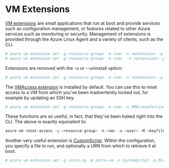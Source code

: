 VM Extensions
=============

[VM extensions](https://docs.microsoft.com/en-us/azure/virtual-machines/virtual-machines-windows-extensions-features)
are small applications that run at boot and provide services such as 
configuration management, or features related to other Azure services
such as monitoring or security.  Management of extensions is provided
through the Azure Linux Agent and a variety of clients, such as the CLI.

```bash
# azure vm extension set -g <resource-group> -m <vm> -n <extension> -p <publisher> -o version --public-config-file <path>
# azure vm extension set -g <resource-group> -m <vm>  -n <extension> -p <publisher> -o version --public-config <json>
```

Extensions are removed with the -u or --uninstall option:

```bash
# azure vm extension set -g <resource-group> -m <vm> -n <extension> -p <publisher> -o version -u
```

The [VMAccess extension](https://docs.microsoft.com/en-us/azure/virtual-machines/virtual-machines-linux-using-vmaccess-extension)
is installed by default.  You can use this to reset access to a VM from which
you've been inadvertently locked out, for example by updating an SSH key.

```bash
# azure vm extension set -g <resource-group> -m <vm> -n VMAccessForLinux -p Microsoft.OSTCExtensions -o * --public-config '{"username":<user>, "ssh_key":<key>}'
```

These functions are so useful, in fact, that they've been baked right into
the CLI.  The above is exactly equivalent to:

```bash
azure vm reset-access -g <resource-group> -n <vm> -u <user> -M <keyfile>
```

Another very useful extension is [CustomScript](https://docs.microsoft.com/en-us/azure/virtual-machines/virtual-machines-linux-extensions-customscript).
Within the configuration, you specify a file to run, and optionally a URN
from which to retrieve it at boot.

```bash
# azure vm extension set -g intro-rg -m intro-vm -n CustomScript -p Microsoft.Azure.Extensions -o 2.0 --public-config '{"fileUris": ["https://www.example.com/example.sh"],"commandToExecute": "./example.sh"}'
```
